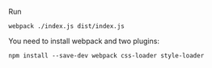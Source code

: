 Run

    webpack ./index.js dist/index.js

You need to install webpack and two plugins:

    npm install --save-dev webpack css-loader style-loader
